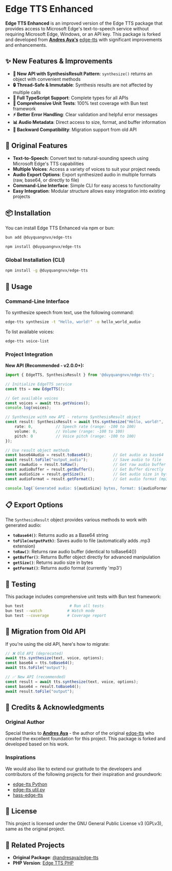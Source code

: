 # Edge TTS Enhanced

**Edge TTS Enhanced** is an improved version of the Edge TTS package that provides access to Microsoft Edge's text-to-speech service without requiring Microsoft Edge, Windows, or an API key. This package is forked and developed from **[Andres Aya's](https://github.com/andresayac)** [edge-tts](https://github.com/andresayac/edge-tts) with significant improvements and enhancements.

## ✨ New Features & Improvements

- **🚀 New API with SynthesisResult Pattern**: `synthesize()` returns an object with convenient methods
- **🔒 Thread-Safe & Immutable**: Synthesis results are not affected by multiple calls
- **📝 Full TypeScript Support**: Complete types for all APIs
- **🧪 Comprehensive Unit Tests**: 100% test coverage with Bun test framework
- **⚡ Better Error Handling**: Clear validation and helpful error messages
- **📊 Audio Metadata**: Direct access to size, format, and buffer information
- **🔄 Backward Compatibility**: Migration support from old API

## 🎯 Original Features

- **Text-to-Speech**: Convert text to natural-sounding speech using Microsoft Edge's TTS capabilities
- **Multiple Voices**: Access a variety of voices to suit your project needs
- **Audio Export Options**: Export synthesized audio in multiple formats (raw, base64, or directly to file)
- **Command-Line Interface**: Simple CLI for easy access to functionality
- **Easy Integration**: Modular structure allows easy integration into existing projects

## 📦 Installation

You can install Edge TTS Enhanced via npm or bun:

```bash
bun add @duyquangnvx/edge-tts
```
```bash
npm install @duyquangnvx/edge-tts
```

### Global Installation (CLI)

```bash
npm install -g @duyquangnvx/edge-tts
```

## 🚀 Usage

### Command-Line Interface

To synthesize speech from text, use the following command:

```bash
edge-tts synthesize -t "Hello, world!" -o hello_world_audio
```

To list available voices:

```bash
edge-tts voice-list
```

### Project Integration

**New API (Recommended - v2.0.0+):**

```typescript
import { EdgeTTS, SynthesisResult } from '@duyquangnvx/edge-tts';

// Initialize EdgeTTS service
const tts = new EdgeTTS();

// Get available voices
const voices = await tts.getVoices();  
console.log(voices);

// Synthesize with new API - returns SynthesisResult object
const result: SynthesisResult = await tts.synthesize("Hello, world!", 'en-US-AriaNeural', {
    rate: 0,          // Speech rate (range: -100 to 100)
    volume: 0,        // Volume (range: -100 to 100)
    pitch: 0          // Voice pitch (range: -100 to 100)
});

// Use result object methods
const base64Audio = result.toBase64();         // Get audio as base64
await result.toFile("output_audio");           // Save audio to file
const rawAudio = result.toRaw();               // Get raw audio buffer
const audioBuffer = result.getBuffer();        // Get Buffer directly
const audioSize = result.getSize();            // Get audio size in bytes
const audioFormat = result.getFormat();        // Get audio format (mp3)

console.log(`Generated audio: ${audioSize} bytes, format: ${audioFormat}`);
```

## 📋 Export Options

The `SynthesisResult` object provides various methods to work with generated audio:

- **`toBase64()`**: Returns audio as a Base64 string
- **`toFile(outputPath)`**: Saves audio to file (automatically adds .mp3 extension)
- **`toRaw()`**: Returns raw audio buffer (identical to toBase64())
- **`getBuffer()`**: Returns Buffer object directly for advanced manipulation
- **`getSize()`**: Returns audio size in bytes
- **`getFormat()`**: Returns audio format (currently 'mp3')

## 🧪 Testing

This package includes comprehensive unit tests with Bun test framework:

```bash
bun test                    # Run all tests
bun test --watch           # Watch mode
bun test --coverage        # Coverage report
```

## 🔄 Migration from Old API

If you're using the old API, here's how to migrate:

```typescript
// ❌ Old API (deprecated)
await tts.synthesize(text, voice, options);
const base64 = tts.toBase64();
await tts.toFile("output");

// ✅ New API (recommended)
const result = await tts.synthesize(text, voice, options);
const base64 = result.toBase64();
await result.toFile("output");
```

## 🙏 Credits & Acknowledgments

### Original Author
Special thanks to **[Andres Aya](https://github.com/andresayac)** - the author of the original [edge-tts](https://github.com/andresayac/edge-tts) who created the excellent foundation for this project. This package is forked and developed based on his work.

### Inspirations
We would also like to extend our gratitude to the developers and contributors of the following projects for their inspiration and groundwork:

* [edge-tts Python](https://github.com/rany2/edge-tts/tree/master/examples)
* [edge-tts util.py](https://github.com/rany2/edge-tts/blob/master/src/edge_tts/util.py)  
* [hass-edge-tts](https://github.com/hasscc/hass-edge-tts/blob/main/custom_components/edge_tts/tts.py)

## 📝 License

This project is licensed under the GNU General Public License v3 (GPLv3), same as the original project.

## 🔗 Related Projects

- **Original Package**: [@andresaya/edge-tts](https://www.npmjs.com/package/@andresaya/edge-tts)
- **PHP Version**: [Edge TTS PHP](https://github.com/andresayac/edge-tts-php)